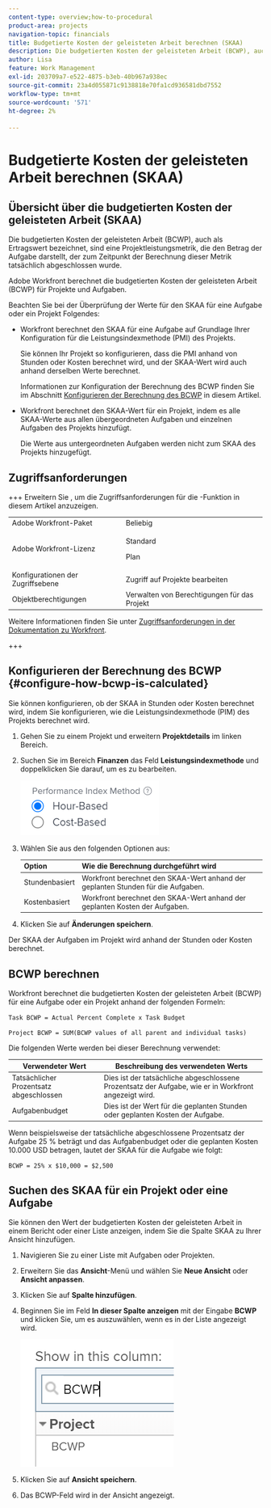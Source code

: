 ```yaml
---
content-type: overview;how-to-procedural
product-area: projects
navigation-topic: financials
title: Budgetierte Kosten der geleisteten Arbeit berechnen (SKAA)
description: Die budgetierten Kosten der geleisteten Arbeit (BCWP), auch als Ertragswert bezeichnet, sind eine Projektleistungsmetrik, die den Betrag der Aufgabe darstellt, der zum Zeitpunkt der Berechnung dieser Metrik tatsächlich abgeschlossen wurde.
author: Lisa
feature: Work Management
exl-id: 203709a7-e522-4875-b3eb-40b967a938ec
source-git-commit: 23a4d055871c9138818e70fa1cd936581dbd7552
workflow-type: tm+mt
source-wordcount: '571'
ht-degree: 2%

---
```


# Budgetierte Kosten der geleisteten Arbeit berechnen (SKAA)

## Übersicht über die budgetierten Kosten der geleisteten Arbeit (SKAA)

Die budgetierten Kosten der geleisteten Arbeit (BCWP), auch als Ertragswert bezeichnet, sind eine Projektleistungsmetrik, die den Betrag der Aufgabe darstellt, der zum Zeitpunkt der Berechnung dieser Metrik tatsächlich abgeschlossen wurde.

Adobe Workfront berechnet die budgetierten Kosten der geleisteten Arbeit (BCWP) für Projekte und Aufgaben.

Beachten Sie bei der Überprüfung der Werte für den SKAA für eine Aufgabe oder ein Projekt Folgendes:

* Workfront berechnet den SKAA für eine Aufgabe auf Grundlage Ihrer Konfiguration für die Leistungsindexmethode (PMI) des Projekts.

  Sie können Ihr Projekt so konfigurieren, dass die PMI anhand von Stunden oder Kosten berechnet wird, und der SKAA-Wert wird auch anhand derselben Werte berechnet.

  Informationen zur Konfiguration der Berechnung des BCWP finden Sie im Abschnitt [Konfigurieren der Berechnung des BCWP](#configure-how-bcwp-is-calculated) in diesem Artikel.

* Workfront berechnet den SKAA-Wert für ein Projekt, indem es alle SKAA-Werte aus allen übergeordneten Aufgaben und einzelnen Aufgaben des Projekts hinzufügt.

  Die Werte aus untergeordneten Aufgaben werden nicht zum SKAA des Projekts hinzugefügt.

## Zugriffsanforderungen

+++ Erweitern Sie , um die Zugriffsanforderungen für die -Funktion in diesem Artikel anzuzeigen.

<table style="table-layout:auto"> 
 <col> 
 <col> 
 <tbody> 
  <tr> 
   <td>Adobe Workfront-Paket</td> 
   <td>Beliebig</td> 
  </tr> 
  <tr> 
   <td>Adobe Workfront-Lizenz</td> 
   <td>
   <p>Standard</p>
   <p>Plan</p></td> 
  </tr> 
  <tr> 
   <td>Konfigurationen der Zugriffsebene</td> 
   <td>Zugriff auf Projekte bearbeiten</td> 
  </tr> 
  <tr> 
   <td>Objektberechtigungen</td> 
   <td>Verwalten von Berechtigungen für das Projekt</td> 
  </tr> 
 </tbody> 
</table>

Weitere Informationen finden Sie unter [Zugriffsanforderungen in der Dokumentation zu Workfront](/help/quicksilver/administration-and-setup/add-users/access-levels-and-object-permissions/access-level-requirements-in-documentation.md).

+++

## Konfigurieren der Berechnung des BCWP {#configure-how-bcwp-is-calculated}

Sie können konfigurieren, ob der SKAA in Stunden oder Kosten berechnet wird, indem Sie konfigurieren, wie die Leistungsindexmethode (PIM) des Projekts berechnet wird.

1. Gehen Sie zu einem Projekt und erweitern **Projektdetails** im linken Bereich.
1. Suchen Sie im Bereich **Finanzen** das Feld **Leistungsindexmethode** und doppelklicken Sie darauf, um es zu bearbeiten.

   ![PIM-Optionen](assets/pim-options-hour-cost-based-nwe.png)

1. Wählen Sie aus den folgenden Optionen aus:

   | Option | Wie die Berechnung durchgeführt wird |
   |---|---|
   | Stundenbasiert | Workfront berechnet den SKAA-Wert anhand der geplanten Stunden für die Aufgaben. |
   | Kostenbasiert | Workfront berechnet den SKAA-Wert anhand der geplanten Kosten der Aufgaben. |

1. Klicken Sie auf **Änderungen speichern**.

Der SKAA der Aufgaben im Projekt wird anhand der Stunden oder Kosten berechnet.

## BCWP berechnen

Workfront berechnet die budgetierten Kosten der geleisteten Arbeit (BCWP) für eine Aufgabe oder ein Projekt anhand der folgenden Formeln:

```
Task BCWP = Actual Percent Complete x Task Budget
```

```
Project BCWP = SUM(BCWP values of all parent and individual tasks)
```

Die folgenden Werte werden bei dieser Berechnung verwendet:

| Verwendeter Wert | Beschreibung des verwendeten Werts |
|---|---|
| Tatsächlicher Prozentsatz abgeschlossen | Dies ist der tatsächliche abgeschlossene Prozentsatz der Aufgabe, wie er in Workfront angezeigt wird. |
| Aufgabenbudget | Dies ist der Wert für die geplanten Stunden oder geplanten Kosten der Aufgabe. |

Wenn beispielsweise der tatsächliche abgeschlossene Prozentsatz der Aufgabe 25 % beträgt und das Aufgabenbudget oder die geplanten Kosten 10.000 USD betragen, lautet der SKAA für die Aufgabe wie folgt:

```
BCWP = 25% x $10,000 = $2,500
```

## Suchen des SKAA für ein Projekt oder eine Aufgabe

Sie können den Wert der budgetierten Kosten der geleisteten Arbeit in einem Bericht oder einer Liste anzeigen, indem Sie die Spalte SKAA zu Ihrer Ansicht hinzufügen.

1. Navigieren Sie zu einer Liste mit Aufgaben oder Projekten.
1. Erweitern Sie das **Ansicht**-Menü und wählen Sie **Neue Ansicht** oder **Ansicht anpassen**.

1. Klicken Sie auf **Spalte hinzufügen**.
1. Beginnen Sie im Feld **In dieser Spalte anzeigen** mit der Eingabe **BCWP** und klicken Sie, um es auszuwählen, wenn es in der Liste angezeigt wird.

   ![BCWP in der Projektansicht](assets/bcwp-project-view.png)

1. Klicken Sie auf **Ansicht speichern**.
1. Das BCWP-Feld wird in der Ansicht angezeigt.
